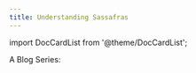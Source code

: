 ```yaml
---
title: Understanding Sassafras
---
```


import DocCardList from '@theme/DocCardList';

A Blog Series:

<DocCardList />